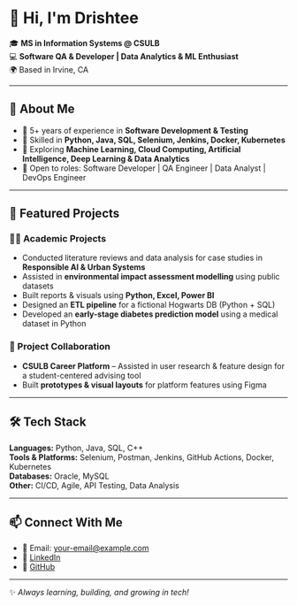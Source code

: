 # 👋 Hi, I'm Drishtee  

🎓 **MS in Information Systems @ CSULB**  
💻 **Software QA & Developer | Data Analytics & ML Enthusiast**  
🌍 Based in Irvine, CA  

---

## 🚀 About Me  
- 🔹 5+ years of experience in **Software Development & Testing**  
- 🔹 Skilled in **Python, Java, SQL, Selenium, Jenkins, Docker, Kubernetes**  
- 🔹 Exploring **Machine Learning, Cloud Computing, Artificial Intelligence, Deep Learning & Data Analytics**  
- 🔹 Open to roles: Software Developer | QA Engineer | Data Analyst | DevOps Engineer  

---

## 📌 Featured Projects  

### 🧑‍🎓 Academic Projects  
- Conducted literature reviews and data analysis for case studies in **Responsible AI & Urban Systems**  
- Assisted in **environmental impact assessment modelling** using public datasets  
- Built reports & visuals using **Python, Excel, Power BI**  
- Designed an **ETL pipeline** for a fictional Hogwarts DB (Python + SQL)  
- Developed an **early-stage diabetes prediction model** using a medical dataset in Python  

### 🤝 Project Collaboration  
- **CSULB Career Platform** – Assisted in user research & feature design for a student-centered advising tool  
- Built **prototypes & visual layouts** for platform features using Figma  

---

## 🛠 Tech Stack  
**Languages:** Python, Java, SQL, C++  
**Tools & Platforms:** Selenium, Postman, Jenkins, GitHub Actions, Docker, Kubernetes  
**Databases:** Oracle, MySQL  
**Other:** CI/CD, Agile, API Testing, Data Analysis  

---

## 📫 Connect With Me  
- 📧 Email: your-email@example.com  
- 💼 [LinkedIn](https://www.linkedin.com/)  
- 🐙 [GitHub](https://github.com/Drishtee0406)  

---

✨ *Always learning, building, and growing in tech!*  
